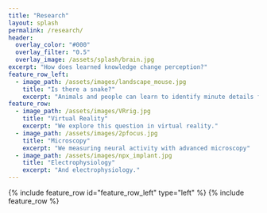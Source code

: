 ```yaml
---
title: "Research"
layout: splash
permalink: /research/
header:
  overlay_color: "#000"
  overlay_filter: "0.5"
  overlay_image: /assets/splash/brain.jpg
excerpt: "How does learned knowledge change perception?"
feature_row_left:
  - image_path: /assets/images/landscape_mouse.jpg
    title: "Is there a snake?"
    excerpt: "Animals and people can learn to identify minute details from visual scenes. In humans, it is called perceptual learning. How does learned knowledge change visual processing in the brain? "
feature_row:
  - image_path: /assets/images/VRrig.jpg
    title: "Virtual Reality"
    excerpt: "We explore this question in virtual reality."
  - image_path: /assets/images/2pfocus.jpg
    title: "Microscopy"
    excerpt: "We measuring neural activity with advanced microscopy"
  - image_path: /assets/images/npx_implant.jpg
    title: "Electrophysiology"
    excerpt: "And electrophysiology."
---
```


{% include feature_row id="feature_row_left" type="left" %}
{% include feature_row %}

